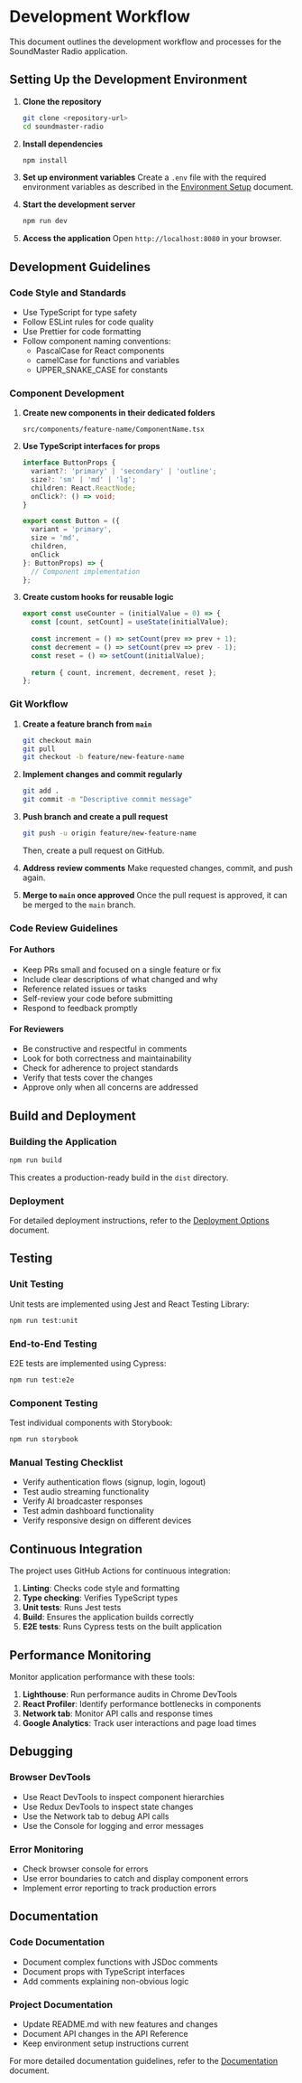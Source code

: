
# Development Workflow

This document outlines the development workflow and processes for the SoundMaster Radio application.

## Setting Up the Development Environment

1. **Clone the repository**
   ```bash
   git clone <repository-url>
   cd soundmaster-radio
   ```

2. **Install dependencies**
   ```bash
   npm install
   ```

3. **Set up environment variables**
   Create a `.env` file with the required environment variables as described in the [Environment Setup](./ENVIRONMENT_SETUP.md) document.

4. **Start the development server**
   ```bash
   npm run dev
   ```

5. **Access the application**
   Open `http://localhost:8080` in your browser.

## Development Guidelines

### Code Style and Standards

- Use TypeScript for type safety
- Follow ESLint rules for code quality
- Use Prettier for code formatting
- Follow component naming conventions:
  - PascalCase for React components
  - camelCase for functions and variables
  - UPPER_SNAKE_CASE for constants

### Component Development

1. **Create new components in their dedicated folders**
   ```
   src/components/feature-name/ComponentName.tsx
   ```

2. **Use TypeScript interfaces for props**
   ```typescript
   interface ButtonProps {
     variant?: 'primary' | 'secondary' | 'outline';
     size?: 'sm' | 'md' | 'lg';
     children: React.ReactNode;
     onClick?: () => void;
   }
   
   export const Button = ({ 
     variant = 'primary', 
     size = 'md', 
     children, 
     onClick 
   }: ButtonProps) => {
     // Component implementation
   };
   ```

3. **Create custom hooks for reusable logic**
   ```typescript
   export const useCounter = (initialValue = 0) => {
     const [count, setCount] = useState(initialValue);
     
     const increment = () => setCount(prev => prev + 1);
     const decrement = () => setCount(prev => prev - 1);
     const reset = () => setCount(initialValue);
     
     return { count, increment, decrement, reset };
   };
   ```

### Git Workflow

1. **Create a feature branch from `main`**
   ```bash
   git checkout main
   git pull
   git checkout -b feature/new-feature-name
   ```

2. **Implement changes and commit regularly**
   ```bash
   git add .
   git commit -m "Descriptive commit message"
   ```

3. **Push branch and create a pull request**
   ```bash
   git push -u origin feature/new-feature-name
   ```
   Then, create a pull request on GitHub.

4. **Address review comments**
   Make requested changes, commit, and push again.

5. **Merge to `main` once approved**
   Once the pull request is approved, it can be merged to the `main` branch.

### Code Review Guidelines

#### For Authors
- Keep PRs small and focused on a single feature or fix
- Include clear descriptions of what changed and why
- Reference related issues or tasks
- Self-review your code before submitting
- Respond to feedback promptly

#### For Reviewers
- Be constructive and respectful in comments
- Look for both correctness and maintainability
- Check for adherence to project standards
- Verify that tests cover the changes
- Approve only when all concerns are addressed

## Build and Deployment

### Building the Application

```bash
npm run build
```

This creates a production-ready build in the `dist` directory.

### Deployment

For detailed deployment instructions, refer to the [Deployment Options](./DEPLOYMENT_OPTIONS.md) document.

## Testing

### Unit Testing
Unit tests are implemented using Jest and React Testing Library:

```bash
npm run test:unit
```

### End-to-End Testing
E2E tests are implemented using Cypress:

```bash
npm run test:e2e
```

### Component Testing
Test individual components with Storybook:

```bash
npm run storybook
```

### Manual Testing Checklist
- Verify authentication flows (signup, login, logout)
- Test audio streaming functionality
- Verify AI broadcaster responses
- Test admin dashboard functionality
- Verify responsive design on different devices

## Continuous Integration

The project uses GitHub Actions for continuous integration:

1. **Linting**: Checks code style and formatting
2. **Type checking**: Verifies TypeScript types
3. **Unit tests**: Runs Jest tests
4. **Build**: Ensures the application builds correctly
5. **E2E tests**: Runs Cypress tests on the built application

## Performance Monitoring

Monitor application performance with these tools:

1. **Lighthouse**: Run performance audits in Chrome DevTools
2. **React Profiler**: Identify performance bottlenecks in components
3. **Network tab**: Monitor API calls and response times
4. **Google Analytics**: Track user interactions and page load times

## Debugging

### Browser DevTools
- Use React DevTools to inspect component hierarchies
- Use Redux DevTools to inspect state changes
- Use the Network tab to debug API calls
- Use the Console for logging and error messages

### Error Monitoring
- Check browser console for errors
- Use error boundaries to catch and display component errors
- Implement error reporting to track production errors

## Documentation

### Code Documentation
- Document complex functions with JSDoc comments
- Document props with TypeScript interfaces
- Add comments explaining non-obvious logic

### Project Documentation
- Update README.md with new features and changes
- Document API changes in the API Reference
- Keep environment setup instructions current

For more detailed documentation guidelines, refer to the [Documentation](../best-practices/DOCUMENTATION.md) document.

